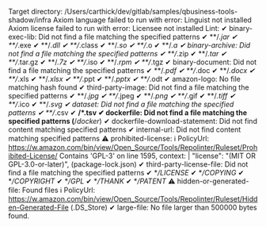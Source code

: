 Target directory: /Users/carthick/dev/gitlab/samples/qbusiness-tools-shadow/infra
Axiom language failed to run with error: Linguist not installed
Axiom license failed to run with error: Licensee not installed
Lint:
✔  binary-exec-lib: Did not find a file matching the specified patterns
	✔ **/*.jar
	✔ **/*.exe
	✔ **/*.dll
	✔ **/*.class
	✔ **/*.so
	✔ **/*.o
	✔ **/*.a
✔  binary-archive: Did not find a file matching the specified patterns
	✔ **/*.zip
	✔ **/*.tar
	✔ **/*.tar.gz
	✔ **/*.7z
	✔ **/*.iso
	✔ **/*.rpm
	✔ **/*.tgz
✔  binary-document: Did not find a file matching the specified patterns
	✔ **/*.pdf
	✔ **/*.doc
	✔ **/*.docx
	✔ **/*.xls
	✔ **/*.xlsx
	✔ **/*.ppt
	✔ **/*.pptx
	✔ **/*.odt
✔  amazon-logo: No file matching hash found
✔  third-party-image: Did not find a file matching the specified patterns
	✔ **/*.jpg
	✔ **/*.jpeg
	✔ **/*.png
	✔ **/*.gif
	✔ **/*.tiff
	✔ **/*.ico
	✔ **/*.svg
✔  dataset: Did not find a file matching the specified patterns
	✔ **/*.csv
	✔ **/*.tsv
✔  dockerfile: Did not find a file matching the specified patterns (**/*docker*)
✔  dockerfile-download-statement: Did not find content matching specified patterns
✔  internal-url: Did not find content matching specified patterns
⚠  prohibited-license:
	ℹ PolicyUrl: https://w.amazon.com/bin/view/Open_Source/Tools/Repolinter/Ruleset/Prohibited-License/ Contains 'GPL-3' on line 1595, context: 
	|      "license": "(MIT OR GPL-3.0-or-later)", (package-lock.json)
✔  third-party-license-file: Did not find a file matching the specified patterns
	✔ **/LICENSE*
	✔ **/COPYING*
	✔ **/COPYRIGHT*
	✔ **/GPL*
	✔ **/THANK*
	✔ **/PATENT*
⚠  hidden-or-generated-file: Found files
	ℹ PolicyUrl: https://w.amazon.com/bin/view/Open_Source/Tools/Repolinter/Ruleset/Hidden-Generated-File (.DS_Store)
✔  large-file: No file larger than 500000 bytes found.
